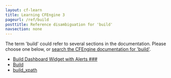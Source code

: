 ```yaml
---
layout: cf-learn
title: Learning CFEngine 3
pageurl: /ref/build
posttitle: Reference disambiguation for 'build'
navsection: none
---
```


The term 'build' could refer to several sections in the documentation. Please choose one below, or
[search the CFEngine documentation for 'build'](http://cfengine.com/docs/latest/search.html?q=build).

- [Build Dashboard Widget with Alerts \#\#\#](http://cfengine.com/docs/latest/examples-tutorials-report_inventory_remediate_sec_vulnerabilities.html#build-dashboard-widget-with-alerts-###)
- [Build](http://cfengine.com/docs/latest/guide-introduction-architecture-design.html#build)
- [build_xpath](http://cfengine.com/docs/latest/reference-promise-types-edit_xml.html#build_xpath)
